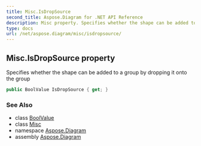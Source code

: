 ```yaml
---
title: Misc.IsDropSource
second_title: Aspose.Diagram for .NET API Reference
description: Misc property. Specifies whether the shape can be added to a group by dropping it onto the group
type: docs
url: /net/aspose.diagram/misc/isdropsource/
---
```

## Misc.IsDropSource property

Specifies whether the shape can be added to a group by dropping it onto the group

```csharp
public BoolValue IsDropSource { get; }
```

### See Also

* class [BoolValue](../../boolvalue/)
* class [Misc](../)
* namespace [Aspose.Diagram](../../misc/)
* assembly [Aspose.Diagram](../../../)


